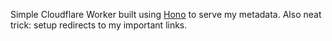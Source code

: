 Simple Cloudflare Worker built using [Hono](https://hono.dev/) to serve my metadata. Also neat trick: setup redirects to my important links.
